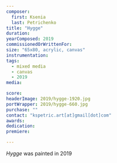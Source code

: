 ```yaml
---
composer:
  first: Ksenia
  last: Petrichenko
title: "Hygge"
duration:
yearComposed: 2019
commissionedOrWrittenFor:
size: "65x80, acrylic, canvas"
instrumentation:
tags:
  - mixed media
  - canvas
  - 2019
media:

score:
headerImage: 2019/hygge-1920.jpg
portWrapper: 2019/hygge-660.jpg
purchase: ""
contact: "kspetric.art[at]gmail[dot]com"
awards:
dedication:
premiere:

---
```

*Hygge* was painted in 2019
<br><Br>
